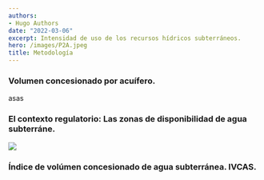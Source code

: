 ```yaml
---
authors:
- Hugo Authors
date: "2022-03-06"
excerpt: Intensidad de uso de los recursos hídricos subterráneos.
hero: /images/P2A.jpeg
title: Metodología
---
```



### Volumen concesionado por acuífero.
asas

### El contexto regulatorio:  Las zonas de disponibilidad de agua subterráne. 


![](/p3a.png)


### Índice de volúmen concesionado de agua subterránea. IVCAS.
